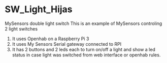 # SW_Light_Hijas
MySensors double light switch
This is an example of MySensors controling 2 light switches
1) It uses Openhab on a Raspberry Pi 3
2) It uses My Sensors Serial gateway connected to RPI
3) It has 2 buttons and 2 leds each to turn on/off a light and show a led status in case light was switched
from web interface or openhab rules.
